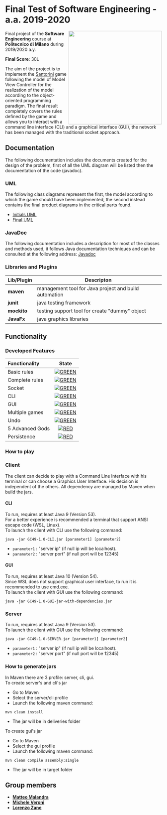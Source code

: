 # Final Test of Software Engineering - a.a. 2019-2020
<img src="https://cf.geekdo-images.com/opengraph/img/aL3ylg4WfWekpXaOq9fij-eRgHg=/fit-in/1200x630/pic3283110.png" width=300px height=300px align="right" />


Final project of the **Software Engineering** course at **Politecnico di Milano** during 2019/2020 a.y.

**Final Score**: 30L


The aim of the project is to implement the [Santorini](https://www.craniocreations.it/prodotto/santorini/) game following the model of Model View Controller for the realization of the model according to the object-oriented programming paradigm. The final result completely covers the rules defined by the game and allows you to interact with a command line interface (CLI) and a graphical interface (GUI), the network has been managed with the traditional socket approach.


## Documentation
The following documentation includes the documents created for the design of the problem, first of all the UML diagram will be listed then the documentation of the code (javadoc).

### UML

The following class diagrams represent the first, the model according to which the game should have been implemented, the second instead contains the final product diagrams in the critical parts found.
- [Initials UML](https://github.com/lorenzozane/ing-sw-2020-Malandra-Veroni-Zane/blob/master/deliverables/final/uml/uml_iniziale.pdf)
- [Final UML](https://github.com/lorenzozane/ing-sw-2020-Malandra-Veroni-Zane/tree/master/deliverables/final/uml/completed)

### JavaDoc
The following documentation includes a description for most of the classes and methods used, it follows Java documentation techniques and can be consulted at the following address: [Javadoc](https://github.com/lorenzozane/ing-sw-2020-Malandra-Veroni-Zane/tree/master/deliverables/final/javadoc)  


### Libraries and Plugins
|Lib/Plugin|Descripton|
|---------------|-----------|
|__maven__|management tool for Java project and build automation|
|__junit__|java testing framework|
|__mockito__|testing support tool for create "dummy" object|
|__JavaFx__|java graphics libraries|



## Functionality
### Developed Features
| Functionality | State |
|:-----------------------|:------------------------------------:|
| Basic rules | [![GREEN](https://via.placeholder.com/20/64dd17?text=+)](#) |
| Complete rules | [![GREEN](https://via.placeholder.com/20/64dd17?text=+)](#) |
| Socket | [![GREEN](https://via.placeholder.com/20/64dd17?text=+)](#) |
| CLI | [![GREEN](https://via.placeholder.com/20/64dd17?text=+)](#) |
| GUI | [![GREEN](https://via.placeholder.com/20/64dd17?text=+)](#) |
| Multiple games | [![GREEN](https://via.placeholder.com/20/64dd17?text=+)](#) |
| Undo | [![GREEN](https://via.placeholder.com/20/64dd17?text=+)](#) |
| 5 Advanced Gods | [![RED](https://via.placeholder.com/20/d50000?text=+)]() |
| Persistence | [![RED](https://via.placeholder.com/20/d50000?text=+)]() |


### How to play
### Client
The client can decide to play with a Command Line Interface with his terminal or can choose a Graphics User Interface. His decision is independent of the others. All dependency are managed by Maven when build the jars.  
#### CLI
To run, requires at least Java 9 (Version 53).  
For a better experience is recommended a terminal that support ANSI escape code (WSL, Linux).  
To launch the client with CLI use the following command:  
```
java -jar GC49-1.0-CLI.jar [parameter1] [parameter2]
```
- `parameter1` : "server ip" (if null ip will be localhost).
- `parameter2` : "server port" (if null port will be 12345)

#### GUI
To run, requires at least Java 10 (Version 54).  
Since WSL does not support graphical user interface, to run it is recommended to use cmd.exe.  
To launch the client with GUI use the following command:  
```
java -jar GC49-1.0-GUI-jar-with-dependencies.jar
```

### Server
To run, requires at least Java 9 (Version 53).  
To launch the client with GUI use the following command:  
```
java -jar GC49-1.0-SERVER.jar [parameter1] [parameter2]
```

- `parameter1` : "server ip" (if null ip will be localhost).
- `parameter2` : "server port" (if null port will be 12345)


### How to generate jars
In Maven there are 3 profile: server, cli, gui.  
To create server's and cli's jar  
- Go to Maven  
- Select the server/cli profile  
- Launch the following maven command:  
```
mvn clean install
```
- The jar will be in deliveries folder

To create gui's jar  
- Go to Maven  
- Select the gui profile  
- Launch the following maven command:  
```
mvn clean compile assembly:single
```
- The jar will be in target folder


## Group members
- [__Matteo Malandra__](https://github.com/matteomalandra)
- [__Michele Veroni__](https://github.com/micheleveroni)
- [__Lorenzo Zane__](https://github.com/lorenzozane)
